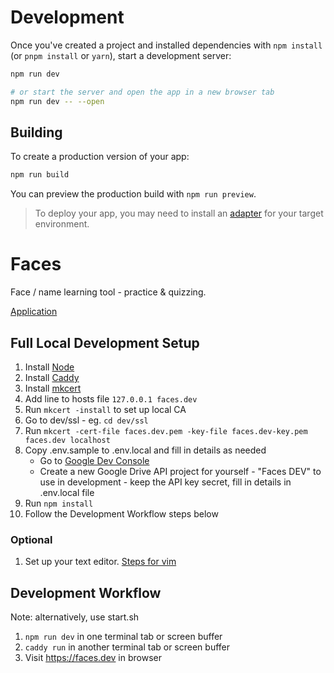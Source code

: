 # Development

Once you've created a project and installed dependencies with `npm install` (or `pnpm install` or `yarn`), start a development server:

```bash
npm run dev

# or start the server and open the app in a new browser tab
npm run dev -- --open
```

## Building

To create a production version of your app:

```bash
npm run build
```

You can preview the production build with `npm run preview`.

> To deploy your app, you may need to install an [adapter](https://kit.svelte.dev/docs/adapters) for your target environment.

# Faces

Face / name learning tool - practice & quizzing.

[Application](https://faces.onl/)

## Full Local Development Setup
 1. Install [Node](https://nodejs.org/en/)
 1. Install [Caddy](https://caddyserver.com/)
 1. Install [mkcert](https://github.com/FiloSottile/mkcert)
 1. Add line to hosts file
    `127.0.0.1 faces.dev`
 1. Run `mkcert -install` to set up local CA
 1. Go to dev/ssl - eg. `cd dev/ssl`
 1. Run `mkcert -cert-file faces.dev.pem -key-file faces.dev-key.pem faces.dev localhost`
 1. Copy .env.sample to .env.local and fill in details as needed
    - Go to [Google Dev Console](https://console.cloud.google.com/apis/credentials)
    - Create a new Google Drive API project for yourself - "Faces DEV" to use in development - keep the API key secret, fill in details in .env.local file
 1. Run `npm install`
 1. Follow the Development Workflow steps below

### Optional
 1. Set up your text editor. [Steps for vim](https://codechips.me/vim-setup-for-svelte-development/)

## Development Workflow
Note: alternatively, use start.sh

 1. `npm run dev` in one terminal tab or screen buffer
 1. `caddy run` in another terminal tab or screen buffer
 1. Visit https://faces.dev in browser
